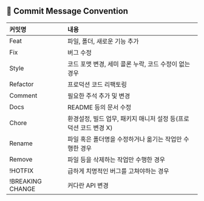 ## 📃 Commit Message Convention

| 커밋명              | 내용                                      |
|:-----------------|:----------------------------------------|
| Feat             | 파일, 폴더, 새로운 기능 추가                       |
| Fix              | 버그 수정                                   |
| Style            | 코드 포맷 변경, 세미 콜론 누락, 코드 수정이 없는 경우        |
| Refactor         | 프로덕션 코드 리팩토링                            |
| Comment          | 필요한 주석 추가 및 변경                          |
| Docs             | README 등의 문서 수정                         |
| Chore            | 환경설정, 빌드 업무, 패키지 매니저 설정 등(프로덕션 코드 변경 X) |
| Rename           | 파일 혹은 폴더명을 수정하거나 옮기는 작업만 수행한 경우         |
| Remove           | 파일 등을 삭제하는 작업만 수행한 경우                   |
| !HOTFIX          | 급하게 치명적인 버그를 고쳐야하는 경우                   |
| !BREAKING CHANGE | 커다란 API 변경                              |
